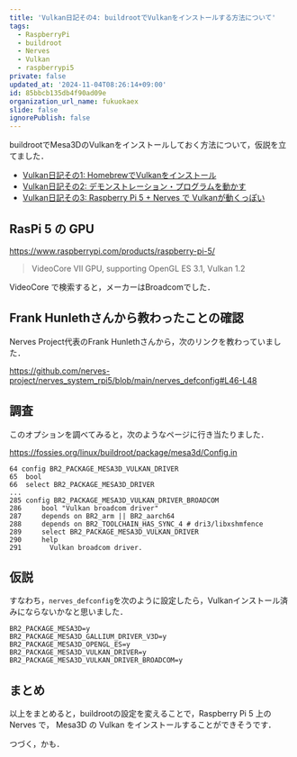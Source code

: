 ```yaml
---
title: 'Vulkan日記その4: buildrootでVulkanをインストールする方法について'
tags:
  - RaspberryPi
  - buildroot
  - Nerves
  - Vulkan
  - raspberrypi5
private: false
updated_at: '2024-11-04T08:26:14+09:00'
id: 85bbcb135db4f90ad09e
organization_url_name: fukuokaex
slide: false
ignorePublish: false
---
```

buildrootでMesa3DのVulkanをインストールしておく方法について，仮説を立てました．

- [Vulkan日記その1: HomebrewでVulkanをインストール](https://qiita.com/zacky1972/items/967d6ea213ee658bfa43)
- [Vulkan日記その2: デモンストレーション・プログラムを動かす](https://qiita.com/zacky1972/items/65ac97e850441958a7ea)
- [Vulkan日記その3: Raspberry Pi 5 + Nerves で Vulkanが動くっぽい](https://qiita.com/zacky1972/items/1b76e79b47fd58f90c80)

## RasPi 5 の GPU

https://www.raspberrypi.com/products/raspberry-pi-5/

> VideoCore VII GPU, supporting OpenGL ES 3.1, Vulkan 1.2

VideoCore で検索すると，メーカーはBroadcomでした．

## Frank Hunlethさんから教わったことの確認

Nerves Project代表のFrank Hunlethさんから，次のリンクを教わっていました．

https://github.com/nerves-project/nerves_system_rpi5/blob/main/nerves_defconfig#L46-L48

## 調査

このオプションを調べてみると，次のようなページに行き当たりました．

https://fossies.org/linux/buildroot/package/mesa3d/Config.in

```
64 config BR2_PACKAGE_MESA3D_VULKAN_DRIVER
65 	bool
66 	select BR2_PACKAGE_MESA3D_DRIVER
...
285 config BR2_PACKAGE_MESA3D_VULKAN_DRIVER_BROADCOM
286 	bool "Vulkan broadcom driver"
287 	depends on BR2_arm || BR2_aarch64
288 	depends on BR2_TOOLCHAIN_HAS_SYNC_4 # dri3/libxshmfence
289 	select BR2_PACKAGE_MESA3D_VULKAN_DRIVER
290 	help
291 	  Vulkan broadcom driver.
```

## 仮説

すなわち，`nerves_defconfig`を次のように設定したら，Vulkanインストール済みにならないかなと思いました．

```
BR2_PACKAGE_MESA3D=y
BR2_PACKAGE_MESA3D_GALLIUM_DRIVER_V3D=y
BR2_PACKAGE_MESA3D_OPENGL_ES=y
BR2_PACKAGE_MESA3D_VULKAN_DRIVER=y
BR2_PACKAGE_MESA3D_VULKAN_DRIVER_BROADCOM=y
```

## まとめ

以上をまとめると，buildrootの設定を変えることで，Raspberry Pi 5 上の Nerves で， Mesa3D の Vulkan をインストールすることができそうです．

つづく，かも．

